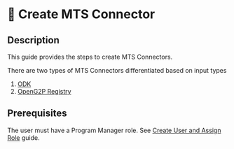 # 📔 Create MTS Connector

## Description

This guide provides the steps to create MTS Connectors.

There are two types of MTS Connectors differentiated based on input types

1. [ODK](https://app.gitbook.com/s/xkdlCOLME2p03rS8nG8u/guides/user-guides/create-mts-connector/create-odk-mts-connector)
2. [OpenG2P Registry](https://app.gitbook.com/o/bnTr6Kp4z4CXR4QVIPSa/s/xkdlCOLME2p03rS8nG8u/\~/changes/174/guides/user-guides/create-mts-connector/create-openg2p-registry-mts-connector.)

## Prerequisites

The user must have a Program Manager role. See [Create User and Assign Role](../../../../features/administration/role-based-access-control/user-guides/assign-roles-to-users.md) guide.
